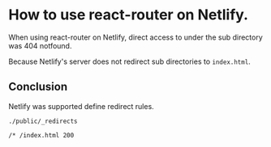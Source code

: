 # How to use react-router on Netlify.

When using react-router on Netlify, direct access to under the sub directory was 404 notfound.

Because Netlify's server does not redirect sub directories to `index.html`.

## Conclusion

Netlify was supported define redirect rules.

`./public/_redirects`

```
/* /index.html 200
```
